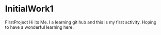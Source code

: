# InitialWork1
FirstProject
Hi its Me. I a learning git hub and this is my first activity. Hoping to have a wonderful learning here.
